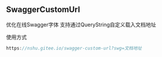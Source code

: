 ## SwaggerCustomUrl
优化在线Swagger字体
支持通过QueryString自定义载入文档地址

使用方式
``` javascript
https://nshu.gitee.io/swagger-custom-url?swg=文档地址
```
